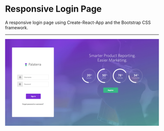 # Responsive Login Page
A responsive login page using Create-React-App and the Bootstrap CSS framework.

---

![Image of homepage](https://github.com/tworkman512/responsive-login-bootstrap/blob/master/src/img/gh-landing.png)
